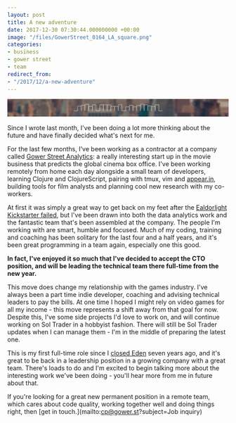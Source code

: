 ```yaml
---
layout: post
title: A new adventure
date: 2017-12-30 07:30:44.000000000 +00:00
image: "/files/GowerStreet_0164_LA_square.png"
categories:
- business
- gower street
- team
redirect_from:
- "/2017/12/a-new-adventure"
---
```

![bar](/files/gower-street-bar.png)

Since I wrote last month, I've been doing a lot more thinking about the future and have finally decided what's next for me.

For the last few months, I've been working as a contractor at a company called [Gower Street Analytics](http://gower.st): a really interesting start up in the movie business that predicts the global cinema box office. I've been working remotely from home each day alongside a small team of developers, learning Clojure and ClojureScript, pairing with tmux, vim and [appear.in](http://appear.in), building tools for film analysts and planning cool new research with my co-workers.

At first it was simply a great way to get back on my feet after the [Ealdorlight Kickstarter failed](http://chrismdp.com/2017/11/why-ealdorlight-kickstarter-might-have-failed/), but I've been drawn into both the data analytics work and the fantastic team that's been assembled at the company. The people I'm working with are smart, humble and focused. Much of my coding, training and coaching has been solitary for the last four and a half years, and it's been great programming in a team again, especially one this good.

**In fact, I've enjoyed it so much that I've decided to accept the CTO position, and will be leading the technical team there full-time from the new year.**

This move does change my relationship with the games industry. I've always been a part time indie developer, coaching and advising technical leaders to pay the bills. At one time I hoped I might rely on video games for all my income - this move represents a shift away from that goal for now. Despite this, I've some side projects I'd love to work on, and will continue working on Sol Trader in a hobbyist fashion. There will still be Sol Trader updates when I can manage them - I'm in the middle of preparing the latest one.

This is my first full-time role since I [closed Eden](http://chrismdp.com/2011/03/eden-development-closing/) seven years ago, and it's great to be back in a leadership position in a growing company with a great team. There's loads to do and I'm excited to begin talking more about the interesting work we've been doing - you'll hear more from me in future about that.

If you're looking for a great new permanent position in a remote team, which cares about code quality, working together well and doing things right, then [get in touch.](mailto:cp@gower.st?subject=Job inquiry)
